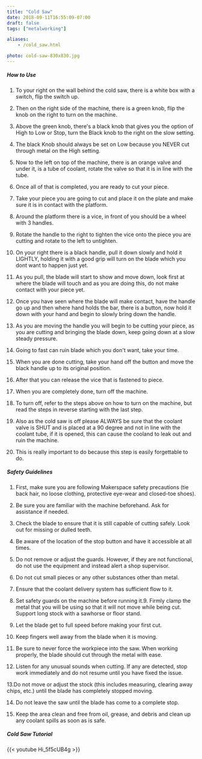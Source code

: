 ```yaml
---
title: "Cold Saw"
date: 2018-09-11T16:55:09-07:00
draft: false
tags: ["metalworking"]

aliases:
    - /cold_saw.html

photo: cold-saw-830x830.jpg
---
```

##### How to Use
1. To your right on the wall behind the cold saw, there is a white box with a switch, flip the switch up.

2. Then on the right side of the machine, there is a green knob, flip the knob on the right to turn on the machine.

3. Above the green knob, there's a black knob that gives you the option of High to Low or Stop, turn the Black knob to the right on the slow setting.

4. The black Knob should always be set on Low because you NEVER cut through metal on the High setting.

5. Now to the left on top of the machine, there is an orange valve and under it, is a tube of coolant, rotate the valve so that it is in line with the tube.

6. Once all of that is completed, you are ready to cut your piece.

7. Take your piece you are going to cut and place it on the plate and make sure it is in contact with the platform.

8. Around the platform there is a vice, in front of you should be a wheel with 3 handles.

9. Rotate the handle to the right to tighten the vice onto the piece you are cutting and rotate to the left to untighten.

10. On your right there is a black handle, pull it down slowly and hold it LIGHTLY, holding it with a good grip will turn on the blade which you dont want to happen just yet.

11. As you pull, the blade will start to show and move down, look first at where the blade will touch and as you are doing this, do not make contact with your piece yet.

12. Once you have seen where the blade will make contact, have the handle go up and then where hand holds the bar, there is a button, now hold it down with your hand and begin to slowly bring down the handle.

13. As you are moving the handle you will begin to be cutting your piece, as you are cutting and bringing the blade down, keep going down at a slow steady pressure.

14. Going to fast can ruin blade which you don't want, take your time.

15. When you are done cutting, take your hand off the button and move the black handle up to its original position.

16. After that you can release the vice that is fastened to piece.

17. When you are completely done, turn off the machine.

18. To turn off, refer to the steps above on how to turn on the machine, but read the steps in reverse starting with the last step.

19. Also as the cold saw is off please ALWAYS be sure that the coolant valve is SHUT and is placed at a 90 degree and not in line with the coolant tube, if it is opened, this can cause the cooland to leak out and ruin the machine.

20. This is really important to do because this step is easily forgettable to do.

##### Safety Guidelines
1. First, make sure you are following Makerspace safety precautions (tie back hair, no loose clothing, protective eye-wear and closed-toe shoes).

2. Be sure you are familiar with the machine beforehand. Ask for assistance if needed.

3. Check the blade to ensure that it is still capable of cutting safely. Look out for missing or dulled teeth.

4. Be aware of the location of the stop button and have it accessible at all times.

5. Do not remove or adjust the guards. However, if they are not functional, do not use the equipment and instead alert a shop supervisor.

6. Do not cut small pieces or any other substances other than metal.

7. Ensure that the coolant delivery system has sufficient flow to it. 

8. Set safety guards on the machine before running it.9. Firmly clamp the metal that you will be using so that it will not move while being cut. Support long stock with a sawhorse or floor stand. 

9. Let the blade get to full speed before making your first cut. 

10. Keep fingers well away from the blade when it is moving.

11. Be sure to never force the workpiece into the saw. When working properly, the blade should cut through the metal with ease. 

12. Listen for any unusual sounds when cutting. If any are detected, stop work immediately and do not resume until you have fixed the issue.

13.Do not move or adjust the stock (this includes measuring, clearing away chips, etc.) until the blade has completely stopped moving.

14. Do not leave the saw until the blade has come to a complete stop.

15. Keep the area clean and free from oil, grease, and debris and clean up any coolant spills as soon as is safe.

##### Cold Saw Tutorial
{{< youtube Hi_5f5cUB4g >}}

